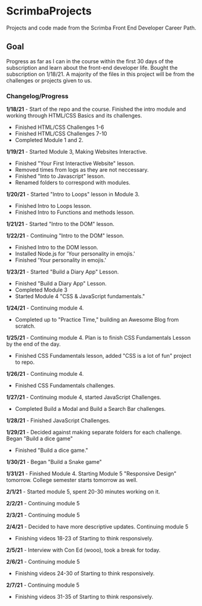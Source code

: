 # ScrimbaProjects
Projects and code made from the Scrimba Front End Developer Career Path.

## Goal
Progress as far as I can in the course within the first 30 days of the subscription and learn about the front-end developer life. Bought the subscription on 1/18/21. A majority of the files in this project will be from the challenges or projects given to us.

### Changelog/Progress
**1/18/21** - Start of the repo and the course. Finished the intro module and working through HTML/CSS Basics and its challenges.
* Finished HTML/CSS Challenges 1-6
* Finished HTML/CSS Challenges 7-10
* Completed Module 1 and 2.
<!---->
**1/19/21** - Started Module 3, Making Websites Interactive.
* Finished "Your First Interactive Website" lesson.
* Removed times from logs as they are not neccessary. 
* Finished "Into to Javascript" lesson.
* Renamed folders to correspond with modules.
<!---->
**1/20/21** - Started "Intro to Loops" lesson in Module 3.
* Finished Intro to Loops lesson.
* Finished Intro to Functions and methods lesson.
<!---->
**1/21/21** - Started "Intro to the DOM" lesson.
<!---->
**1/22/21** - Continuing "Intro to the DOM" lesson.
* Finished Intro to the DOM lesson.
* Installed Node.js for 'Your personality in emojis.'
* Finished 'Your personality in emojis.'
<!---->
**1/23/21** - Started "Build a Diary App" Lesson.
* Finished "Build a Diary App" Lesson.
* Completed Module 3
* Started Module 4 "CSS & JavaScript fundamentals."
<!---->
**1/24/21** - Continuing module 4.
* Completed up to "Practice Time," building an Awesome Blog from scratch.
<!---->
**1/25/21** - Continuing module 4. Plan is to finish CSS Fundamentals Lesson by the end of the day.
* Finished CSS Fundamentals lesson, added "CSS is a lot of fun" project to repo.
<!---->
**1/26/21** - Continuing module 4.
* Finished CSS Fundamentals challenges.
<!---->
**1/27/21** - Continuing module 4, started JavaScript Challenges.
* Completed Build a Modal and Build a Search Bar challenges.
<!--  -->
**1/28/21** - Finished JavaScript Challenges.
<!--  -->
**1/29/21** - Decided against making separate folders for each challenge. Began "Build a dice game"
* Finished "Build a dice game."
<!--  -->
**1/30/21** - Began "Build a Snake game"
<!--  -->
**1/31/21** - Finished Module 4. Starting Module 5 "Responsive Design" tomorrow. College semester starts tomorrow as well.
<!---->
**2/1/21** - Started module 5, spent 20-30 minutes working on it.
<!--  -->
**2/2/21** - Continuing module 5
<!--  -->
**2/3/21** - Continuing module 5
<!--  -->
**2/4/21** - Decided to have more descriptive updates. Continuing module 5
* Finishing videos 18-23 of Starting to think responsively.
<!--  -->
**2/5/21** - Interview with Con Ed (wooo), took a break for today.
<!--  -->
**2/6/21** - Continuing module 5
* Finishing videos 24-30 of Starting to think responsively.
<!--  -->
**2/7/21** - Continuing module 5
* Finishing videos 31-35 of Starting to think responsively.